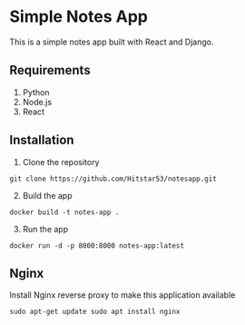 # Simple Notes App
This is a simple notes app built with React and Django.

## Requirements
1. Python 
2. Node.js
3. React

## Installation
1. Clone the repository
```
git clone https://github.com/Hitstar53/notesapp.git
```
2. Build the app
```
docker build -t notes-app .
```
3. Run the app
```
docker run -d -p 8000:8000 notes-app:latest
```

## Nginx
Install Nginx reverse proxy to make this application available

```
sudo apt-get update sudo apt install nginx
```
